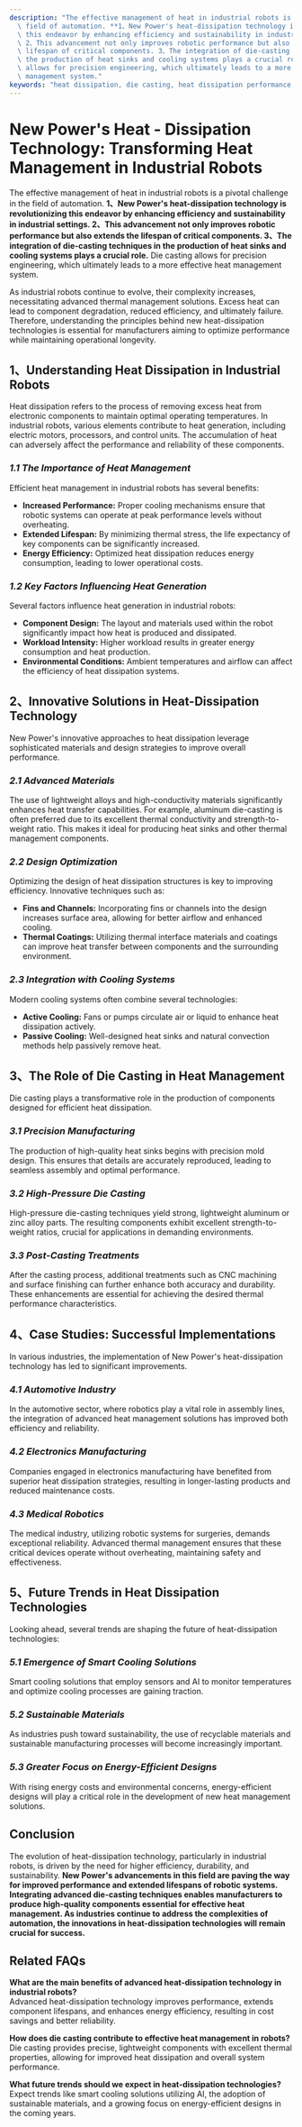```yaml
---
description: "The effective management of heat in industrial robots is a pivotal challenge in the\
  \ field of automation. **1、New Power's heat-dissipation technology is revolutionizing\
  \ this endeavor by enhancing efficiency and sustainability in industrial settings.\
  \ 2、This advancement not only improves robotic performance but also extends the\
  \ lifespan of critical components. 3、The integration of die-casting techniques in\
  \ the production of heat sinks and cooling systems plays a crucial role.** Die casting\
  \ allows for precision engineering, which ultimately leads to a more effective heat\
  \ management system."
keywords: "heat dissipation, die casting, heat dissipation performance, heat sink"
---
```

# New Power's Heat - Dissipation Technology: Transforming Heat Management in Industrial Robots

The effective management of heat in industrial robots is a pivotal challenge in the field of automation. **1、New Power's heat-dissipation technology is revolutionizing this endeavor by enhancing efficiency and sustainability in industrial settings. 2、This advancement not only improves robotic performance but also extends the lifespan of critical components. 3、The integration of die-casting techniques in the production of heat sinks and cooling systems plays a crucial role.** Die casting allows for precision engineering, which ultimately leads to a more effective heat management system.

As industrial robots continue to evolve, their complexity increases, necessitating advanced thermal management solutions. Excess heat can lead to component degradation, reduced efficiency, and ultimately failure. Therefore, understanding the principles behind new heat-dissipation technologies is essential for manufacturers aiming to optimize performance while maintaining operational longevity.

## **1、Understanding Heat Dissipation in Industrial Robots**

Heat dissipation refers to the process of removing excess heat from electronic components to maintain optimal operating temperatures. In industrial robots, various elements contribute to heat generation, including electric motors, processors, and control units. The accumulation of heat can adversely affect the performance and reliability of these components.

### *1.1 The Importance of Heat Management*

Efficient heat management in industrial robots has several benefits:

- **Increased Performance:** Proper cooling mechanisms ensure that robotic systems can operate at peak performance levels without overheating.
- **Extended Lifespan:** By minimizing thermal stress, the life expectancy of key components can be significantly increased.
- **Energy Efficiency:** Optimized heat dissipation reduces energy consumption, leading to lower operational costs.

### *1.2 Key Factors Influencing Heat Generation*

Several factors influence heat generation in industrial robots:

- **Component Design:** The layout and materials used within the robot significantly impact how heat is produced and dissipated.
- **Workload Intensity:** Higher workload results in greater energy consumption and heat production.
- **Environmental Conditions:** Ambient temperatures and airflow can affect the efficiency of heat dissipation systems.

## **2、Innovative Solutions in Heat-Dissipation Technology**

New Power's innovative approaches to heat dissipation leverage sophisticated materials and design strategies to improve overall performance. 

### *2.1 Advanced Materials*

The use of lightweight alloys and high-conductivity materials significantly enhances heat transfer capabilities. For example, aluminum die-casting is often preferred due to its excellent thermal conductivity and strength-to-weight ratio. This makes it ideal for producing heat sinks and other thermal management components.

### *2.2 Design Optimization*

Optimizing the design of heat dissipation structures is key to improving efficiency. Innovative techniques such as:

- **Fins and Channels:** Incorporating fins or channels into the design increases surface area, allowing for better airflow and enhanced cooling.
- **Thermal Coatings:** Utilizing thermal interface materials and coatings can improve heat transfer between components and the surrounding environment.

### *2.3 Integration with Cooling Systems*

Modern cooling systems often combine several technologies:

- **Active Cooling:** Fans or pumps circulate air or liquid to enhance heat dissipation actively.
- **Passive Cooling:** Well-designed heat sinks and natural convection methods help passively remove heat.

## **3、The Role of Die Casting in Heat Management**

Die casting plays a transformative role in the production of components designed for efficient heat dissipation. 

### *3.1 Precision Manufacturing*

The production of high-quality heat sinks begins with precision mold design. This ensures that details are accurately reproduced, leading to seamless assembly and optimal performance. 

### *3.2 High-Pressure Die Casting*

High-pressure die-casting techniques yield strong, lightweight aluminum or zinc alloy parts. The resulting components exhibit excellent strength-to-weight ratios, crucial for applications in demanding environments. 

### *3.3 Post-Casting Treatments*

After the casting process, additional treatments such as CNC machining and surface finishing can further enhance both accuracy and durability. These enhancements are essential for achieving the desired thermal performance characteristics.

## **4、Case Studies: Successful Implementations**

In various industries, the implementation of New Power's heat-dissipation technology has led to significant improvements.

### *4.1 Automotive Industry*

In the automotive sector, where robotics play a vital role in assembly lines, the integration of advanced heat management solutions has improved both efficiency and reliability. 

### *4.2 Electronics Manufacturing*

Companies engaged in electronics manufacturing have benefited from superior heat dissipation strategies, resulting in longer-lasting products and reduced maintenance costs.

### *4.3 Medical Robotics*

The medical industry, utilizing robotic systems for surgeries, demands exceptional reliability. Advanced thermal management ensures that these critical devices operate without overheating, maintaining safety and effectiveness.

## **5、Future Trends in Heat Dissipation Technologies**

Looking ahead, several trends are shaping the future of heat-dissipation technologies:

### *5.1 Emergence of Smart Cooling Solutions*

Smart cooling solutions that employ sensors and AI to monitor temperatures and optimize cooling processes are gaining traction.

### *5.2 Sustainable Materials*

As industries push toward sustainability, the use of recyclable materials and sustainable manufacturing processes will become increasingly important.

### *5.3 Greater Focus on Energy-Efficient Designs*

With rising energy costs and environmental concerns, energy-efficient designs will play a critical role in the development of new heat management solutions.

## **Conclusion**

The evolution of heat-dissipation technology, particularly in industrial robots, is driven by the need for higher efficiency, durability, and sustainability. **New Power's advancements in this field are paving the way for improved performance and extended lifespans of robotic systems. Integrating advanced die-casting techniques enables manufacturers to produce high-quality components essential for effective heat management. As industries continue to address the complexities of automation, the innovations in heat-dissipation technologies will remain crucial for success.**

## **Related FAQs**

**What are the main benefits of advanced heat-dissipation technology in industrial robots?**  
Advanced heat-dissipation technology improves performance, extends component lifespans, and enhances energy efficiency, resulting in cost savings and better reliability.

**How does die casting contribute to effective heat management in robots?**  
Die casting provides precise, lightweight components with excellent thermal properties, allowing for improved heat dissipation and overall system performance.

**What future trends should we expect in heat-dissipation technologies?**  
Expect trends like smart cooling solutions utilizing AI, the adoption of sustainable materials, and a growing focus on energy-efficient designs in the coming years.
